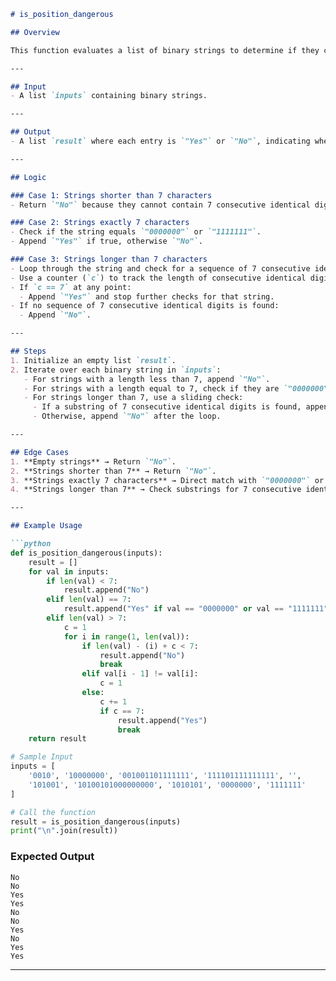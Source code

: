 ```markdown
# is_position_dangerous

## Overview

This function evaluates a list of binary strings to determine if they contain a "dangerous position" — defined as 7 consecutive `0`s or 7 consecutive `1`s.

---

## Input
- A list `inputs` containing binary strings.

---

## Output
- A list `result` where each entry is `"Yes"` or `"No"`, indicating whether the corresponding binary string contains a "dangerous position."

---

## Logic

### Case 1: Strings shorter than 7 characters
- Return `"No"` because they cannot contain 7 consecutive identical digits.

### Case 2: Strings exactly 7 characters
- Check if the string equals `"0000000"` or `"1111111"`.
- Append `"Yes"` if true, otherwise `"No"`.

### Case 3: Strings longer than 7 characters
- Loop through the string and check for a sequence of 7 consecutive identical digits.
- Use a counter (`c`) to track the length of consecutive identical digits.
- If `c == 7` at any point:
  - Append `"Yes"` and stop further checks for that string.
- If no sequence of 7 consecutive identical digits is found:
  - Append `"No"`.

---

## Steps
1. Initialize an empty list `result`.
2. Iterate over each binary string in `inputs`:
   - For strings with a length less than 7, append `"No"`.
   - For strings with a length equal to 7, check if they are `"0000000"` or `"1111111"`. Append `"Yes"` or `"No"` accordingly.
   - For strings longer than 7, use a sliding check:
     - If a substring of 7 consecutive identical digits is found, append `"Yes"` and break the loop.
     - Otherwise, append `"No"` after the loop.

---

## Edge Cases
1. **Empty strings** → Return `"No"`.
2. **Strings shorter than 7** → Return `"No"`.
3. **Strings exactly 7 characters** → Direct match with `"0000000"` or `"1111111"`.
4. **Strings longer than 7** → Check substrings for 7 consecutive identical digits.

---

## Example Usage

```python
def is_position_dangerous(inputs):
    result = []
    for val in inputs:
        if len(val) < 7:
            result.append("No")
        elif len(val) == 7:
            result.append("Yes" if val == "0000000" or val == "1111111" else "No")
        elif len(val) > 7:
            c = 1
            for i in range(1, len(val)):
                if len(val) - (i) + c < 7:
                    result.append("No")
                    break
                elif val[i - 1] != val[i]:
                    c = 1
                else:
                    c += 1
                    if c == 7:
                        result.append("Yes")
                        break
    return result

# Sample Input
inputs = [
    '0010', '10000000', '001001101111111', '111101111111111', '',
    '101001', '10100101000000000', '1010101', '0000000', '1111111'
]

# Call the function
result = is_position_dangerous(inputs)
print("\n".join(result))
```

### Expected Output
```
No
No
Yes
Yes
No
No
Yes
No
Yes
Yes
```

---
